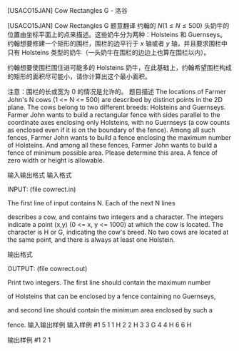 



[USACO15JAN] Cow Rectangles G - 洛谷














[USACO15JAN] Cow Rectangles G
题意翻译
约翰的 $N(1 \le N \le 500)$ 头奶牛的位置由坐标平面上的点来描述。这些奶牛分为两种：Holsteins 和 Guernseys。约翰想要修建一个矩形的围栏，围栏的边平行于 $x$ 轴或者 $y$ 轴，并且要求围栏中只有 Holsteins 类型的奶牛（一头奶牛在围栏的边边上也算在围栏以内）。

约翰想要使围栏围住进可能多的 Holsteins 奶牛，在此基础上，约翰希望围栏构成的矩形的面积尽可能小，请你计算出这个最小面积。

注意：围栏的长或宽为 $0$ 的情况是允许的。
题目描述
The locations of Farmer John's N cows (1 <= N <= 500) are described by distinct points in the 2D plane.  The cows belong to two different breeds: Holsteins and Guernseys.  Farmer John wants to build a rectangular fence with sides parallel to the coordinate axes enclosing only Holsteins, with no Guernseys (a cow counts as enclosed even if it is on the boundary of the fence).  Among all such fences, Farmer John wants to build a fence enclosing the maximum number of Holsteins.  And among all these fences, Farmer John wants to build a fence of minimum possible area.  Please determine this area.  A fence of zero width or height is allowable.

输入输出格式
输入格式

INPUT: (file cowrect.in) 

The first line of input contains N.  Each of the next N lines

describes a cow, and contains two integers and a character. The integers indicate a point (x,y) (0 <= x, y <= 1000) at which the cow is located. The character is H or G, indicating the cow's breed.  No two cows are located at the same point, and there is always at least one Holstein.

输出格式

OUTPUT: (file cowrect.out) 

Print two integers. The first line should contain the maximum number

of Holsteins that can be enclosed by a fence containing no Guernseys,

and second line should contain the minimum area enclosed by such a

fence.
输入输出样例
输入样例 #1
5 
1 1 H 
2 2 H 
3 3 G 
4 4 H 
6 6 H 

输出样例 #1
2 
1 






